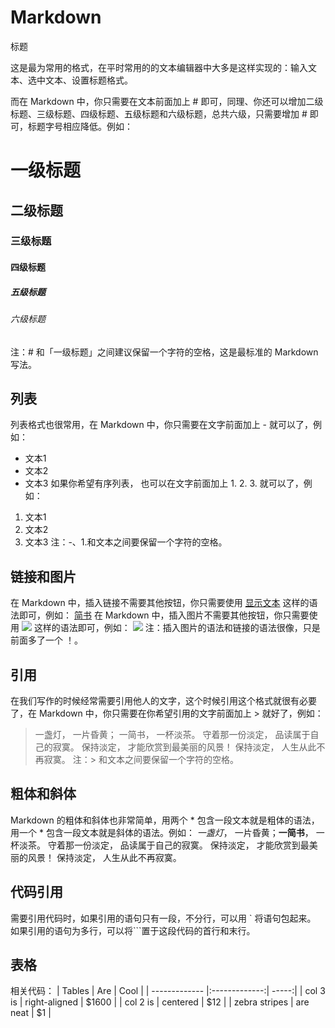 # Markdown

标题

这是最为常用的格式，在平时常用的的文本编辑器中大多是这样实现的：输入文本、选中文本、设置标题格式。

而在 Markdown 中，你只需要在文本前面加上 # 即可，同理、你还可以增加二级标题、三级标题、四级标题、五级标题和六级标题，总共六级，只需要增加 # 即可，标题字号相应降低。例如：


# 一级标题
## 二级标题
### 三级标题
#### 四级标题
##### 五级标题
###### 六级标题
注：# 和「一级标题」之间建议保留一个字符的空格，这是最标准的 Markdown 写法。

## 列表

列表格式也很常用，在 Markdown 中，你只需要在文字前面加上 - 就可以了，例如：
- 文本1
- 文本2
- 文本3
如果你希望有序列表，
也可以在文字前面加上 1. 2. 3. 就可以了，例如：
1. 文本1
2. 文本2
3. 文本3
注：-、1.和文本之间要保留一个字符的空格。

## 链接和图片

在 Markdown 中，插入链接不需要其他按钮，你只需要使用 [显示文本](链接地址) 这样的语法即可，例如：
[简书](http://www.jianshu.com)
在 Markdown 中，插入图片不需要其他按钮，你只需要使用 ![](图片链接地址) 这样的语法即可，例如：
![](http://upload-images.jianshu.io/upload_images/259-0ad0d0bfc1c608b6.jpg?imageMogr2/auto-orient/strip%7CimageView2/2/w/1240)
注：插入图片的语法和链接的语法很像，只是前面多了一个 ！。

## 引用

在我们写作的时候经常需要引用他人的文字，这个时候引用这个格式就很有必要了，在 Markdown 中，你只需要在你希望引用的文字前面加上 > 就好了，例如：

> 一盏灯， 一片昏黄； 一简书， 一杯淡茶。 守着那一份淡定， 品读属于自己的寂寞。 保持淡定， 才能欣赏到最美丽的风景！ 保持淡定， 人生从此不再寂寞。
注：> 和文本之间要保留一个字符的空格。

## 粗体和斜体

Markdown 的粗体和斜体也非常简单，用两个 * 包含一段文本就是粗体的语法，用一个 * 包含一段文本就是斜体的语法。例如：
 *一盏灯*， 一片昏黄；**一简书**， 一杯淡茶。 守着那一份淡定， 品读属于自己的寂寞。 保持淡定， 才能欣赏到最美丽的风景！ 保持淡定， 人生从此不再寂寞。
 
 ## 代码引用
 
 需要引用代码时，如果引用的语句只有一段，不分行，可以用 ` 将语句包起来。
 如果引用的语句为多行，可以将```置于这段代码的首行和末行。
 
 ## 表格
 
 相关代码：
 | Tables        | Are           | Cool  |
 | ------------- |:-------------:| -----:|
 | col 3 is      | right-aligned | $1600 |
 | col 2 is      | centered      |   $12 |
 | zebra stripes | are neat      |    $1 |
 
 


